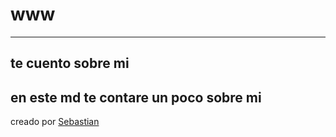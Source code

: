 # www
---
## te cuento sobre mi

en este md te contare un poco sobre mi
---

creado por [Sebastian]()